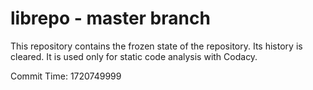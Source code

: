 # librepo - master branch

This repository contains the frozen state of the repository.
Its history is cleared. It is used only for static code
analysis with Codacy.

Commit Time: 1720749999